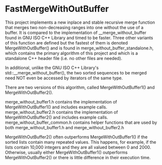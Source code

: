 # FastMergeWithOutBuffer
This project implements a new inplace and stable recursive merge function that merges two non-decreasing ranges into one without the use of a buffer. It is compared to the implementation of __merge_without_buffer found in GNU ISO C++ Library and timed to be faster. Three other variants of this function are defined but the fastest of them is denoted MergeWithOutBuffer() and is found in merge_without_buffer_standalone.h, which contains the primary algorithm of this project and which is a standalone C++ header file (i.e. no other files are needed).

In additional, unlike the GNU ISO C++ Library's std::__merge_without_buffer(), the two sorted sequences to be merged need NOT even be accessed by iterators of the same type.

There are two versions of this algorithm, called MergeWithOutBuffer1() and MergeWithOutBuffer2().

merge_without_buffer1.h       contains the implementation of MergeWithOutBuffer1() and includes example calls.
merge_without_buffer2.h       contains the implementation of MergeWithOutBuffer2() and includes example calls.
merge_without_buffer_common.h contains helper functions that are used by both merge_without_buffer1.h and merge_without_buffer2.h

MergeWithOutBuffer2() often outperforms MergeWithOutBuffer1() if the sorted lists contain many repeated values. This happens, for example, if the lists contain 10,000 integers and they are all valued between 0 and 2000. Otherwise, usually either MergeWithOutBuffer1() outperforms MergeWithOutBuffer2() or there is little difference in their execution time. 

